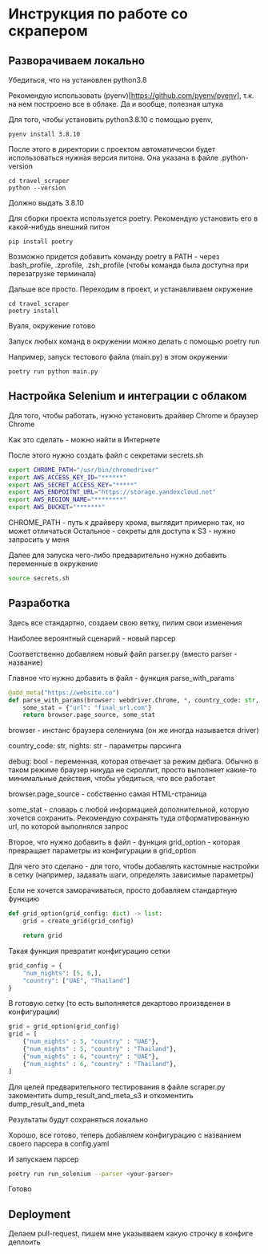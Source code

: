 # Инструкция по работе со скрапером

## Разворачиваем локально

Убедиться, что на установлен python3.8

Рекомендую использовать (pyenv)[https://github.com/pyenv/pyenv], т.к. на нем построено все в облаке. Да и вообще, полезная штука

Для того, чтобы установить python3.8.10 с помощью pyenv, 

```shell
pyenv install 3.8.10
```

После этого в директории с проектом автоматически будет использоваться нужная версия питона. Она указана в файле .python-version

```shell
cd travel_scraper
python --version
```

Должно выдать 3.8.10

Для сборки проекта используется poetry. Рекомендую установить его в какой-нибудь внешний питон

```shell
pip install poetry
```

Возможно придется добавить команду poetry в PATH - через .bash_profile, .zprofile, .zsh_profile (чтобы команда была доступна при перезагрузке терминала)

Дальше все просто. Переходим в проект, и устанавливаем окружение

```shell
cd travel_scraper
poetry install
```

Вуаля, окружение готово

Запуск любых команд в окружении можно делать с помощью poetry run

Например, запуск тестового файла (main.py) в этом окружении

```shell
poetry run python main.py
```

## Настройка Selenium и интеграции с облаком

Для того, чтобы работать, нужно установить драйвер Chrome и браузер Chrome

Как это сделать - можно найти в Интернете

После этого нужно создать файл с секретами secrets.sh

```bash
export CHROME_PATH="/usr/bin/chromedriver"
export AWS_ACCESS_KEY_ID="******"
export AWS_SECRET_ACCESS_KEY="*****"
export AWS_ENDPOITNT_URL="https://storage.yandexcloud.net"
export AWS_REGION_NAME="********"
export AWS_BUCKET="*******"
```

CHROME_PATH - путь к драйверу хрома, выглядит примерно так, но может отличаться
Остальное  - секреты для доступа к S3 - нужно запросить у меня

Далее для запуска чего-либо предварительно нужно добавить переменные в окружение

```bash
source secrets.sh
```

## Разработка

Здесь все стандартно, создаем свою ветку, пилим свои изменения

Наиболее вероянтный сценарий - новый парсер

Соответственно добавляем новый файл parser.py (вместо parser - название)

Главное что нужно добавить в файл - функция parse_with_params


```python
@add_meta("https://website.co")
def parse_with_params(browser: webdriver.Chrome, *, country_code: str, nights: str, debug: bool = False):
    some_stat = {"url": "final_url.com"}
    return browser.page_source, some_stat
```

browser - инстанс браузера селениума (он же иногда называется driver)


country_code: str, nights: str - параметры парсинга

debug: bool - переменная, которая отвечает за режим дебага. Обычно в таком режиме браузер никуда не скроллит, просто выполняет какие-то минимальные действия, чтобы убедиться, что все работает

browser.page_source - собственно самая HTML-страница

some_stat - словарь с любой информацией дополнительной, которую хочется сохранить. Рекомендую сохранять туда отформатированную url, по которой выполнялся запрос

Второе, что нужно добавить в файл - функция grid_option - которая превращает параметры из конфигурации в grid_option

Для чего это сделано - для того, чтобы добавлять кастомные настройки в сетку (например, задавать шаги, определять зависимые параметры)

Если не хочется заморачиваться, просто добавляем стандартную функцию

```python
def grid_option(grid_config: dict) -> list:
    grid = create_grid(grid_config)

    return grid
```


Такая функция превратит конфигурацию сетки
```python
grid_config = {
    "num_nights": [5, 6,],
    "country": ["UAE", "Thailand"]
}
```

В готовую сетку (то есть выполняется декартово произвденеи в конфигурации)

```python
grid = grid_option(grid_config)
grid = [
    {"num_nights" : 5, "country" : "UAE"},
    {"num_nights" : 5, "country" : "Thailand"},
    {"num_nights" : 6, "country" : "UAE"},
    {"num_nights" : 6, "country" : "Thailand"},
]
```

Для целей предварительного тестирования в файле scraper.py закоментить dump_result_and_meta_s3 и откоментить dump_result_and_meta

Результаты будут сохраняться локально

Хорошо, все готово, теперь добавляем конфигурацию с названием своего парсера в config.yaml

И запускаем парсер

```bash
poetry run run_selenium --parser <your-parser> 
```

Готово

## Deployment

Делаем pull-request, пишем мне указывваем какую строчку в конфиге деплоить




